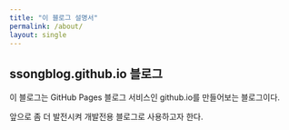 ```yaml
---
title: "이 블로그 설명서"
permalink: /about/
layout: single
---
```


## ssongblog.github.io 블로그

이 블로그는 GitHub Pages 블로그 서비스인 github.io를 만들어보는 블로그이다.

앞으로 좀 더 발전시켜 개발전용 블로그로 사용하고자 한다.
